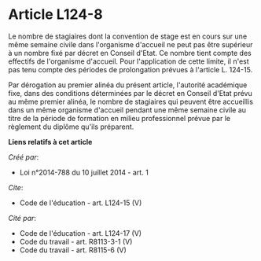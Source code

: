 # Article L124-8

Le nombre de stagiaires dont la convention de stage est en cours sur une même semaine civile dans l'organisme d'accueil ne
peut pas être supérieur à un nombre fixé par décret en Conseil d'Etat. Ce nombre tient compte des effectifs de l'organisme
d'accueil. Pour l'application de cette limite, il n'est pas tenu compte des périodes de prolongation prévues à l'article L.
124-15. 

Par dérogation au premier alinéa du présent article, l'autorité académique fixe, dans des conditions déterminées par le
décret en Conseil d'Etat prévu au même premier alinéa, le nombre de stagiaires qui peuvent être accueillis dans un même
organisme d'accueil pendant une même semaine civile au titre de la période de formation en milieu professionnel prévue par le
règlement du diplôme qu'ils préparent.

**Liens relatifs à cet article**

_Créé par_:

  - Loi n°2014-788 du 10 juillet 2014 - art. 1

_Cite_:

  - Code de l'éducation - art. L124-15 (V)

_Cité par_:

  - Code de l'éducation - art. L124-17 (V)
  - Code du travail - art. R8113-3-1 (V)
  - Code du travail - art. R8115-6 (V)
